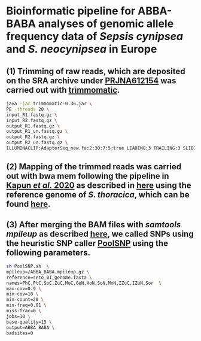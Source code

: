 # Bioinformatic pipeline for ABBA-BABA analyses of genomic allele frequency data of _Sepsis cynipsea_ and _S. neocynipsea_ in Europe

## (1) Trimming of raw reads, which are deposited on the SRA archive under [PRJNA612154](https://www.ncbi.nlm.nih.gov/bioproject?LinkName=biosample_bioproject&from_uid=14363816) was carried out with [trimmomatic](http://www.usadellab.org/cms/?page=trimmomatic).

```bash
java -jar trimmomatic-0.36.jar \
PE -threads 20 \
input_R1.fastq.gz \
input_R2.fastq.gz \
output_R1.fastq.gz \
output_R1_un.fastq.gz \
output_R2.fastq.gz \
output_R2_un.fastq.gz \
ILLUMINACLIP:AdapterSeq_new.fa:2:30:7:5:true LEADING:3 TRAILING:3 SLIDINGWINDOW:4:15 MINLEN:40
```

## (2) Mapping of the trimmed reads was carried out with bwa mem following the pipeline in [Kapun _et al._ 2020](https://academic.oup.com/mbe/article/37/9/2661/5837682) as described in [here](https://github.com/capoony/DrosEU_pipeline) using the reference genome of _S. thoracica_, which can be found [here](www.cgae.de/seto_01_genome_masked.fasta).

## (3) After merging the BAM files with _samtools mpileup_ as described [here](https://github.com/capoony/DrosEU_pipeline), we called SNPs using the heuristic SNP caller [PoolSNP](https://github.com/capoony/PoolSNP) using the following parameters.

```bash
sh PoolSNP.sh  \
mpileup=/ABBA_BABA.mpileup.gz \
reference=seto_01_genome.fasta \
names=PhC,PtC,SoC,ZuC,MoC,GeN,HoN,SoN,MoN,IZuC,IZuN,Sor  \
max-cov=0.9 \
min-cov=10 \
min-count=20 \
min-freq=0.01 \
miss-frac=0 \
jobs=10 \
base-quality=15 \
output=ABBA_BABA \
badsites=0
```
